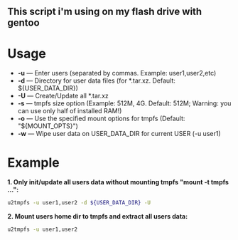 This script i'm using on my flash drive with gentoo
---
# Usage
* **-u**  —  Enter users (separated by commas. Example: user1,user2,etc)
* **-d**  —  Directory for user data files (for *.tar.xz. Default: ${USER_DATA_DIR})
* **-U**  —  Create/Update all *.tar.xz
* **-s**  —  tmpfs size option (Example: 512M, 4G. Default: 512M; Warning: you can use only half of installed RAM!)
* **-o**  —  Use the specified mount options for tmpfs (Default: "${MOUNT_OPTS}")
* **-w**  —  Wipe user data on USER_DATA_DIR for current USER (-u user1)

# Example
**1. Only init/update all users data without mounting tmpfs "mount -t tmpfs ...":**
   ~~~bash
   u2tmpfs -u user1,user2 -d ${USER_DATA_DIR} -U
   ~~~
**2. Mount users home dir to tmpfs and extract all users data:**
   ~~~bash
   u2tmpfs -u user1,user2
   ~~~